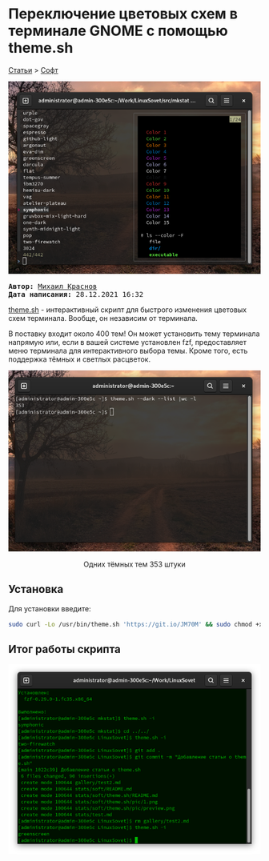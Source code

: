 # Переключение цветовых схем в терминале GNOME с помощью theme.sh

[Статьи](/LinuxSovet/stats/stats.md) > [Софт](/LinuxSovet/stats/soft/README.md)

<a href="pic/preview.png"><img src="pic/preview.png"></a>

<pre>
<strong>Автор:</strong> <a href='/LinuxSovet/Group/authors.d/Linuxoid85.html'>Михаил Краснов</a>
<strong>Дата написания:</strong> 28.12.2021 16:32
</pre>

[theme.sh](https://github.com/lemnos/theme.sh) - интерактивный скрипт для быстрого изменения цветовых схем терминала. Вообще, он независим от терминала.

В поставку входит около 400 тем! Он может установить тему терминала напрямую или, если в вашей системе установлен fzf, предоставляет меню терминала для интерактивного выбора темы. Кроме того, есть поддержка тёмных и светлых расцветок.

<p align="center"><a href="pic/1.png"><img src="pic/1.png"></a></p>

<p align="center">Одних тёмных тем 353 штуки</p>

## Установка

Для установки введите:

```bash
sudo curl -Lo /usr/bin/theme.sh 'https://git.io/JM70M' && sudo chmod +x /usr/bin/theme.sh
```

## Итог работы скрипта

<p align="center"><a href="pic/2.png"><img src="pic/2.png"></a></p>
